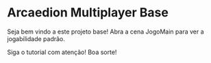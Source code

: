 # Arcaedion Multiplayer Base

Seja bem vindo a este projeto base! Abra a cena JogoMain para ver a jogabilidade padrão.

Siga o tutorial com atenção! Boa sorte!